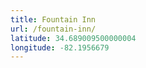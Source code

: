```yaml
---
title: Fountain Inn
url: /fountain-inn/
latitude: 34.689009500000004
longitude: -82.1956679
---
```

